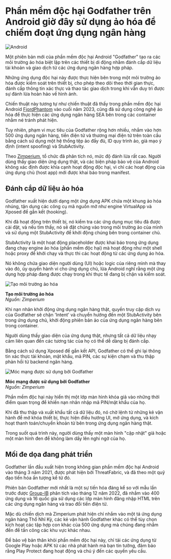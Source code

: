 # Phần mềm độc hại Godfather trên Android giờ đây sử dụng ảo hóa để chiếm đoạt ứng dụng ngân hàng

![Android](https://www.bleepstatic.com/content/hl-images/2023/11/29/android-in-a-container.jpg)

Một phiên bản mới của phần mềm độc hại Android "Godfather" tạo ra các môi trường ảo hóa biệt lập trên các thiết bị di động nhằm đánh cắp dữ liệu tài khoản và giao dịch từ các ứng dụng ngân hàng hợp pháp.

Những ứng dụng độc hại này được thực hiện bên trong một môi trường ảo hóa được kiểm soát trên thiết bị, cho phép theo dõi theo thời gian thực, đánh cắp thông tin xác thực và thao tác giao dịch trong khi vẫn duy trì được sự đánh lừa hoàn hảo về hình ảnh.

Chiến thuật này tương tự như chiến thuật đã thấy trong phần mềm độc hại Android [FjordPhantom](https://www.bleepingcomputer.com/news/security/fjordphantom-android-malware-uses-virtualization-to-evade-detection/) vào cuối năm 2023, cũng đã sử dụng công nghệ ảo hóa để thực hiện các ứng dụng ngân hàng SEA bên trong các container nhằm né tránh phát hiện.

Tuy nhiên, phạm vi mục tiêu của Godfather rộng hơn nhiều, nhắm vào hơn 500 ứng dụng ngân hàng, tiền điện tử và thương mại điện tử trên toàn cầu bằng cách sử dụng một hệ thống tệp ảo đầy đủ, ID quy trình ảo, giả mạo ý định (intent spoofing) và StubActivity.

Theo [Zimperium](https://zimperium.com/blog/your-mobile-app-their-playground-the-dark-side-of-the-virtualization), tổ chức đã phân tích nó, mức độ đánh lừa rất cao. Người dùng thấy giao diện ứng dụng thật, và các biện pháp bảo vệ của Android không xác định được khía cạnh hoạt động độc hại, vì chỉ các hoạt động của ứng dụng chủ (host app) mới được khai báo trong manifest.

## Đánh cắp dữ liệu ảo hóa

Godfather xuất hiện dưới dạng một ứng dụng APK chứa một khung ảo hóa nhúng, tận dụng các công cụ mã nguồn mở như engine VirtualApp và Xposed để gắn kết (hooking).

Khi đã hoạt động trên thiết bị, nó kiểm tra các ứng dụng mục tiêu đã được cài đặt, và nếu tìm thấy, nó sẽ đặt chúng vào trong môi trường ảo của mình và sử dụng một StubActivity để khởi động chúng bên trong container chủ.

StubActivity là một hoạt động placeholder được khai báo trong ứng dụng đang chạy engine ảo hóa (phần mềm độc hại) mà hoạt động như một shell hoặc proxy để khởi chạy và thực thi các hoạt động từ các ứng dụng ảo hóa.

Nó không chứa giao diện người dùng (UI) hoặc logic của riêng mình mà thay vào đó, ủy quyền hành vi cho ứng dụng chủ, lừa Android nghĩ rằng một ứng dụng hợp pháp đang được chạy trong khi thực tế đang bị chặn và kiểm soát.

![Tạo môi trường ảo hóa](https://www.bleepstatic.com/images/news/u/1220909/2025/June/creating-env.jpg)

**Tạo môi trường ảo hóa**  
_Nguồn: Zimperium_

Khi nạn nhân khởi động ứng dụng ngân hàng thật, quyền truy cập dịch vụ của Godfather sẽ chặn 'Intent' và chuyển hướng đến một StubActivity bên trong ứng dụng chủ, khởi động phiên bản ảo của ứng dụng ngân hàng bên trong container.

Người dùng thấy giao diện của ứng dụng thật, nhưng tất cả dữ liệu nhạy cảm liên quan đến các tương tác của họ có thể dễ dàng bị đánh cắp.

Bằng cách sử dụng Xposed để gắn kết API, Godfather có thể ghi lại thông tin xác thực tài khoản, mật khẩu, mã PIN, các sự kiện chạm và thu thập phản hồi từ backend ngân hàng.

![Móc mạng được sử dụng bởi Godfather](https://www.bleepstatic.com/images/news/u/1220909/2025/June/network-hooks.jpg)

**Móc mạng được sử dụng bởi Godfather**  
_Nguồn: Zimperium_

Phần mềm độc hại này hiển thị một lớp màn hình khóa giả vào những thời điểm quan trọng để khiến nạn nhân nhập mã PIN/mật khẩu của họ.

Khi đã thu thập và xuất khẩu tất cả dữ liệu đó, nó chờ lệnh từ những kẻ vận hành để mở khóa thiết bị, thực hiện điều hướng UI, mở ứng dụng, và kích hoạt thanh toán/chuyển khoản từ bên trong ứng dụng ngân hàng thật.

Trong suốt quá trình này, người dùng thấy một màn hình "cập nhật" giả hoặc một màn hình đen để không làm dấy lên nghi ngờ của họ.

## Mối đe dọa đang phát triển

Godfather lần đầu xuất hiện trong không gian phần mềm độc hại Android vào tháng 3 năm 2021, được phát hiện bởi ThreatFabric, và đã theo một quỹ đạo tiến hóa ấn tượng kể từ đó.

Phiên bản Godfather mới nhất là một sự tiến hóa đáng kể so với mẫu lần trước được [Group-IB](https://www.bleepingcomputer.com/news/security/godfather-android-malware-targets-400-banks-crypto-exchanges/) phân tích vào tháng 12 năm 2022, đã nhắm vào 400 ứng dụng và 16 quốc gia sử dụng các lớp màn hình đăng nhập HTML trên các ứng dụng ngân hàng và trao đổi tiền điện tử.

Mặc dù chiến dịch mà Zimperium phát hiện chỉ nhắm vào một tá ứng dụng ngân hàng Thổ Nhĩ Kỳ, các kẻ vận hành Godfather khác có thể tùy chọn kích hoạt các tập hợp con khác của 500 ứng dụng mà chúng đang nhắm đến để tấn công các khu vực khác nhau.

Để bảo vệ bản thân khỏi phần mềm độc hại này, chỉ tải các ứng dụng từ Google Play hoặc APK từ các nhà phát hành mà bạn tin tưởng, đảm bảo rằng Play Protect đang hoạt động và chú ý đến các quyền yêu cầu.